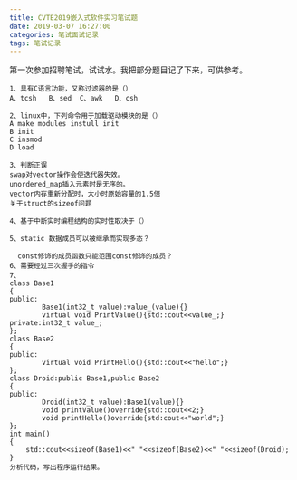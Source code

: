 ```yaml
---
title: CVTE2019嵌入式软件实习笔试题
date: 2019-03-07 16:27:00
categories: 笔试面试记录
tags: 笔试记录
---
```


第一次参加招聘笔试，试试水。我把部分题目记了下来，可供参考。

```
1、具有C语言功能，又称过滤器的是（）
A、tcsh   B、sed	C、awk	D、csh

2、linux中，下列命令用于加载驱动模块的是（）
A make modules instull init
B init
C insmod
D load

3、判断正误
swap对vector操作会使迭代器失效。
unordered_map插入元素时是无序的。
vector内存重新分配时，大小时原始容量的1.5倍
关于struct的sizeof问题

4、基于中断实时编程结构的实时性取决于（）

5、static 数据成员可以被继承而实现多态？
```

 	  const修饰的成员函数只能范围const修饰的成员？
	6、需要经过三次握手的指令
	7、
    class Base1
    {
    public:
    		Base1(int32_t value):value_(value){}
    		virtual void PrintValue(){std::cout<<value_;}
    private:int32_t value_;
    };
    class Base2
    {
    public:
        	virtual void PrintHello(){std::cout<<"hello";}
    };
    class Droid:public Base1,public Base2
    {
    public:
    		Droid(int32_t value):Base1(value){}
    		void printValue()override{std::cout<<2;}
    		void printHello()override{std:cout<<"world";}
    };
    int main()
    {
    	std::cout<<sizeof(Base1)<<" "<<sizeof(Base2)<<" "<<sizeof(Droid);
    }
    分析代码，写出程序运行结果。